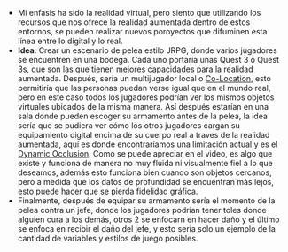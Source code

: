 - Mi enfasis ha sido la realidad virtual, pero siento que utilizando los recursos que nos ofrece la realidad aumentada dentro de estos entornos, se pueden realizar nuevos poroyectos que difuminen esta línea entre lo digital y lo real.
- **Idea**: Crear un escenario de pelea estilo JRPG, donde varios jugadores se encuentren en una bodega. Cada uno portaría unas Quest 3 o Quest 3s, que son las que tienen mejores capacidades para la realidad aumentada. Después, sería un multijugador local o [Co-Location](https://youtu.be/zHjuLDk8Pco?si=ofA1wB48uT9iCG4w&t=376), esto permitiría que las personas puedan verse igual que en el mundo real, pero en este caso todos los jugadores podrían ver los mismos objetos virtuales ubicados de la misma manera. Así después estarían en una sala donde pueden escoger su armamento antes de la pelea, la idea sería que se pudiera ver cómo los otros jugadores cargan su equipamiento digital encima de su cuerpo real a traves de la realidad aumentada, aquí es donde encontraríamos una limitación actual y es el [Dynamic Occlusion](https://www.youtube.com/watch?v=8kHP6uZjmDo). Como se puede apreciar en el video, es algo que existe y funciona de manera no muy fluida ni visualmente fiel a lo que deseamos, además esto funciona bien cuando son objetos cercanos, pero a medida que los datos de profundidad se encuentran más lejos, esto puede hacer que se pierda fidelidad gráfica.
- Finalmente, después de equipar su armamento sería el momento de la pelea contra un jefe, donde los jugadores podrían tener toles donde alguien cura a los demás, otros 2 se enfocarn en hacer daño y el último se enfoca en recibir el daño del jefe, y esto sería solo un ejemplo de la cantidad de variables y estilos de juego posibles.
